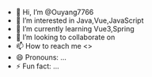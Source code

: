 - 👋 Hi, I’m @Ouyang7766
- 👀 I’m interested in Java,Vue,JavaScript
- 🌱 I’m currently learning Vue3,Spring
- 💞️ I’m looking to collaborate on 
- 📫 How to reach me <<in the future>>
- 😄 Pronouns: ...
- ⚡ Fun fact: ...

<!---
Ouyang7766/Ouyang7766 is a ✨ special ✨ repository because its `README.md` (this file) appears on your GitHub profile.
You can click the Preview link to take a look at your changes.
--->
